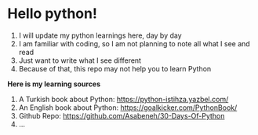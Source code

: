 # Hello python!

 1. I will update my python learnings here, day by day
 2. I am familiar with coding, so I am not planning to note all what I see and read
 3. Just want to write what I see different
 4. Because of that, this repo may not help you to learn Python

**Here is my learning sources**

 1. A Turkish book about Python: https://python-istihza.yazbel.com/ 
 2. An English book about Python: https://goalkicker.com/PythonBook/ 
 3. Github Repo: https://github.com/Asabeneh/30-Days-Of-Python
 4. ...
